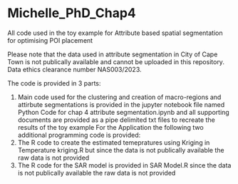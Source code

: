# Michelle_PhD_Chap4
All code used in the toy example for Attribute based spatial segmentation for optimising POI placement

Please note that the data used in attribute segmentation in City of Cape Town is not publically available and cannot be uploaded in this repository. Data ethics clearance number NAS003/2023.

The code is provided in 3 parts:
1) Main code used for the clustering and creation of macro-regions and attirbute segmentations is provided in the jupyter notebook file named Python Code for chap 4 attribute segmentation.ipynb and all supporting documents are provided as a pipe delimited txt files to recreate the results of the toy example
For the Application the following two additional programming code is provided:
2) The R code to create the estimated temepratures using Kriging in Temperature kriging.R but since the data is not publically available the raw data is not provided
3) The R code for the SAR model is provided in SAR Model.R since the data is not publically available the raw data is not provided
